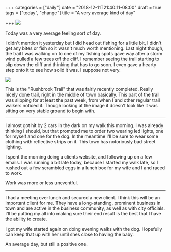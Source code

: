 +++
categories = ["daily"]
date = "2018-12-11T21:40:11-08:00"
draft = true
tags = ["today", "change"]
title = "A very average kind of day"

+++
![](/uploads/IMG_8554.JPG)

Today was a very average feeling sort of day.

I didn't mention it yesterday but I did head out fishing for a little bit, I didn't get any bites or fish so it wasn't much worth mentioning. Last night though, the trail I was walking on to one of my fishing spots gave way after a storm wind pulled a few trees off the cliff. I remember seeing the trail starting to slip down the cliff and thinking that has to go soon. I even gave a hearty step onto it to see how solid it was. I suppose not very.

![](/uploads/14741754_web1_Web-Pru-rushbrookclosure.jpg)

This is the "Rushbrook Trail" that was fairly recently completed. Really nicely done trail, right in the middle of town basically. This part of the trail was slipping for at least the past week, from when I and other regular trail walkers noticed it. Though looking at the image it doesn't look like it was sitting on very stable ground to begin with.

***

I almost got hit by 2 cars in the dark on my walk this morning. I was already thinking I should, but that prompted me to order two wearing led lights, one for myself and one for the dog. In the meantime I'll be sure to wear some clothing with reflective strips on it.  This town has notoriously bad street lighting.

I spent the morning doing a clients website, and following up on a few emails. I was running a bit late today, because I started my walk late, so I rushed out a few scrambled eggs in a lunch box for my wife and I and raced to work.

Work was more or less uneventful.

***

I had a meeting over lunch and secured a new client. I think this will be an important client for me. They have a long-standing, prominent business in town and are active in the business community, as well as with city officials. I'll be putting my all into making sure their end result is the best that I have the ability to create.

I got my wife started again on doing evening walks with the dog. Hopefully can keep that up with her until shes close to having the baby.

An average day, but still a positive one.